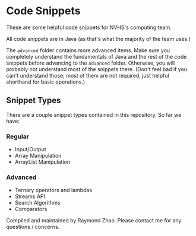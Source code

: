 # Code Snippets
These are some helpful code snippets for NVHS's computing team.

All code snippets are in Java (as that's what the majority of the team uses.)

The `advanced` folder contains more advanced items. Make sure you completely understand the
fundamentals of Java and the rest of the code snippets before advancing to the `advanced` folder.
Otherwise, you will probably not understand most of the snippets there. (Don't feel bad if you can't
understand those; most of them are not required, just helpful shorthand for basic operations.)

## Snippet Types
There are a couple snippet types contained in this repository. So far we have:
### Regular
- Input/Output
- Array Manipulation
- ArrayList Manipulation

### Advanced
- Ternary operators and lambdas
- Streams API
- Search Algorithms
- Comparators

Compiled and maintained by Raymond Zhao. Please contact me for any questions / concerns.
